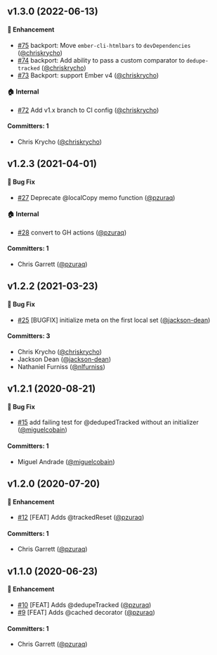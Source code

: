 ## v1.3.0 (2022-06-13)

#### :rocket: Enhancement
* [#75](https://github.com/tracked-tools/tracked-toolbox/pull/75) backport: Move `ember-cli-htmlbars` to `devDependencies` ([@chriskrycho](https://github.com/chriskrycho))
* [#74](https://github.com/tracked-tools/tracked-toolbox/pull/74) backport: Add ability to pass a custom comparator to `dedupe-tracked` ([@chriskrycho](https://github.com/chriskrycho))
* [#73](https://github.com/tracked-tools/tracked-toolbox/pull/73) Backport: support Ember v4 ([@chriskrycho](https://github.com/chriskrycho))

#### :house: Internal
* [#72](https://github.com/tracked-tools/tracked-toolbox/pull/72) Add v1.x branch to CI config ([@chriskrycho](https://github.com/chriskrycho))

#### Committers: 1
- Chris Krycho ([@chriskrycho](https://github.com/chriskrycho))

## v1.2.3 (2021-04-01)

#### :bug: Bug Fix
* [#27](https://github.com/pzuraq/tracked-toolbox/pull/27) Deprecate @localCopy memo function ([@pzuraq](https://github.com/pzuraq))

#### :house: Internal
* [#28](https://github.com/pzuraq/tracked-toolbox/pull/28) convert to GH actions ([@pzuraq](https://github.com/pzuraq))

#### Committers: 1
- Chris Garrett ([@pzuraq](https://github.com/pzuraq))

## v1.2.2 (2021-03-23)

#### :bug: Bug Fix
* [#25](https://github.com/pzuraq/tracked-toolbox/pull/25) [BUGFIX] initialize meta on the first local set ([@jackson-dean](https://github.com/jackson-dean))

#### Committers: 3
- Chris Krycho ([@chriskrycho](https://github.com/chriskrycho))
- Jackson Dean ([@jackson-dean](https://github.com/jackson-dean))
- Nathaniel Furniss ([@nlfurniss](https://github.com/nlfurniss))

## v1.2.1 (2020-08-21)

#### :bug: Bug Fix
* [#15](https://github.com/pzuraq/tracked-toolbox/pull/15) add failing test for @dedupedTracked without an initializer ([@miguelcobain](https://github.com/miguelcobain))

#### Committers: 1
- Miguel Andrade ([@miguelcobain](https://github.com/miguelcobain))

## v1.2.0 (2020-07-20)

#### :rocket: Enhancement
* [#12](https://github.com/pzuraq/tracked-toolbox/pull/12) [FEAT] Adds @trackedReset ([@pzuraq](https://github.com/pzuraq))

#### Committers: 1
- Chris Garrett ([@pzuraq](https://github.com/pzuraq))

## v1.1.0 (2020-06-23)

#### :rocket: Enhancement
* [#10](https://github.com/pzuraq/tracked-toolbox/pull/10) [FEAT] Adds @dedupeTracked ([@pzuraq](https://github.com/pzuraq))
* [#9](https://github.com/pzuraq/tracked-toolbox/pull/9) [FEAT] Adds @cached decorator ([@pzuraq](https://github.com/pzuraq))

#### Committers: 1
- Chris Garrett ([@pzuraq](https://github.com/pzuraq))


